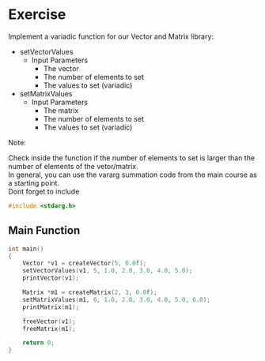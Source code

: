 # Exercise

Implement a variadic function for our Vector and Matrix library:

- setVectorValues
  - Input Parameters
    - The vector
    - The number of elements to set
    - The values to set (variadic)
- setMatrixValues
  - Input Parameters
    - The matrix
    - The number of elements to set
    - The values to set (variadic)

Note:

Check inside the function if the number of elements to set is larger than the number of elements of the vetor/matrix.  
In general, you can use the vararg summation code from the main course as a starting point.  
Dont forget to include
```cpp
#include <stdarg.h>
```

## Main Function

```cpp
int main()
{
    Vector *v1 = createVector(5, 0.0f);
    setVectorValues(v1, 5, 1.0, 2.0, 3.0, 4.0, 5.0);
    printVector(v1);

    Matrix *m1 = createMatrix(2, 3, 0.0f);
    setMatrixValues(m1, 6, 1.0, 2.0, 3.0, 4.0, 5.0, 6.0);
    printMatrix(m1);

    freeVector(v1);
    freeMatrix(m1);

    return 0;
}
```
